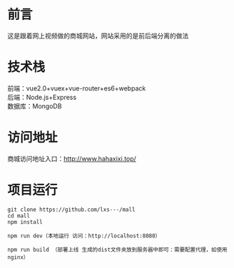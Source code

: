 # 前言
这是跟着网上视频做的商城网站，网站采用的是前后端分离的做法

# 技术栈  
前端：vue2.0+vuex+vue-router+es6+webpack  
后端：Node.js+Express  
数据库：MongoDB    

# 访问地址
商城访问地址入口：http://www.hahaxixi.top/

# 项目运行

```
git clone https://github.com/lxs---/mall
cd mall
npm install

npm run dev（本地运行 访问：http://localhost:8080）

npm run build （部署上线 生成的dist文件夹放到服务器中即可：需要配置代理，如使用nginx）
```


